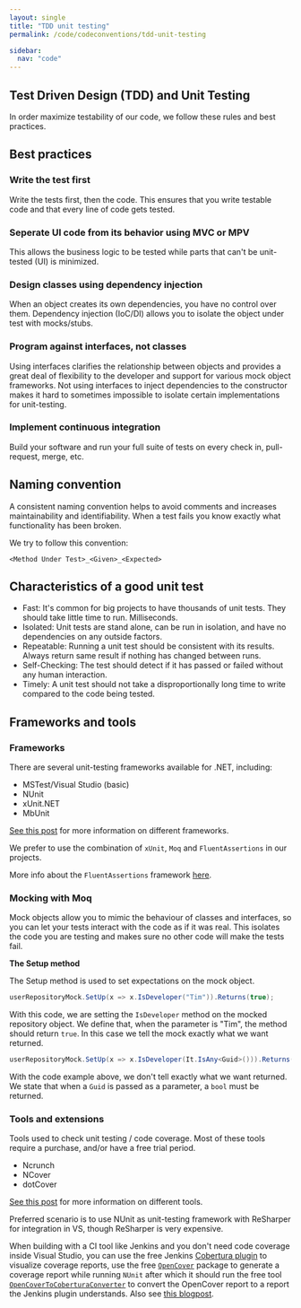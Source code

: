 ```yaml
---
layout: single
title: "TDD unit testing"
permalink: /code/codeconventions/tdd-unit-testing

sidebar:
  nav: "code"
---
```


## Test Driven Design (TDD) and Unit Testing

In order maximize testability of our code, we follow these rules and best practices.

## Best practices

### Write the test first

Write the tests first, then the code. This ensures that you write testable code and that every line of code gets tested.

### Seperate UI code from its behavior using MVC or MPV

This allows the business logic to be tested while parts that can't be unit-tested (UI) is minimized.

### Design classes using dependency injection

When an object creates its own dependencies, you have no control over them. Dependency injection (IoC/DI) allows you to isolate the object under test with mocks/stubs.

### Program against interfaces, not classes

Using interfaces clarifies the relationship between objects and provides a great deal of flexibility to the developer and support for various mock object frameworks. Not using interfaces to inject dependencies to the constructor makes it hard to sometimes impossible to isolate certain implementations for unit-testing.

### Implement continuous integration

Build your software and run your full suite of tests on every check in, pull-request, merge, etc.

## Naming convention

A consistent naming convention helps to avoid comments and increases maintainability and identifiability. When a test fails you know exactly what functionality has been broken.

We try to follow this convention:

```
<Method Under Test>_<Given>_<Expected>
```

## Characteristics of a good unit test

- Fast: It's common for big projects to have thousands of unit tests. They should take little time to run. Milliseconds.
- Isolated: Unit tests are stand alone, can be run in isolation, and have no dependencies on any outside factors.
- Repeatable: Running a unit test should be consistent with its results. Always return same result if nothing has changed between runs.
- Self-Checking: The test should detect if it has passed or failed without any human interaction.
- Timely: A unit test should not take a disproportionally long time to write compared to the code being tested.

## Frameworks and tools

### Frameworks

There are several unit-testing frameworks available for .NET, including:

- MSTest/Visual Studio (basic)
- NUnit
- xUnit.NET
- MbUnit

[See this post](https://stackoverflow.com/questions/276829/what-can-i-use-for-good-quality-code-coverage-for-c-net "Stack overflow") for more information on different frameworks.

We prefer to use the combination of `xUnit`, `Moq` and `FluentAssertions` in our projects.

More info about the `FluentAssertions` framework [here](https://fluentassertions.com/).

### Mocking with Moq

Mock objects allow you to mimic the behaviour of classes and interfaces, so you can let your tests interact with the code as if it was real. This isolates the code you are testing and makes sure no other code will make the tests fail.

**The Setup method**

The Setup method is used to set expectations on the mock object.

```csharp
userRepositoryMock.SetUp(x => x.IsDeveloper("Tim")).Returns(true);
```

With this code, we are setting the `IsDeveloper` method on the mocked repository object.
We define that, when the parameter is "Tim", the method should return `true`. In this case we tell the mock exactly what we want returned.

```csharp
userRepositoryMock.SetUp(x => x.IsDeveloper(It.IsAny<Guid>())).Returns(It.IsAny<bool>());
```

With the code example above, we don't tell exactly what we want returned. We state that when a `Guid` is passed as a parameter, a `bool` must be returned.

### Tools and extensions

Tools used to check unit testing / code coverage. Most of these tools require a purchase, and/or have a free trial period.

- Ncrunch
- NCover
- dotCover

[See this post](https://stackoverflow.com/questions/261139/nunit-vs-mbunit-vs-mstest-vs-xunit-net "Stack overflow") for more information on different tools.

Preferred scenario is to use NUnit as unit-testing framework with ReSharper for integration in VS, though ReSharper is very expensive.

When building with a CI tool like Jenkins and you don't need code coverage inside Visual Studio, you can use the free Jenkins [Cobertura plugin](https://wiki.jenkins.io/display/JENKINS/Cobertura+Plugin) to visualize coverage reports, use the free [`OpenCover`](https://www.nuget.org/packages/OpenCover/) package to generate a coverage report while running `NUnit` after which it should run the free tool [`OpenCoverToCoberturaConverter`](https://www.nuget.org/packages/OpenCoverToCoberturaConverter/) to convert the OpenCover report to a report the Jenkins plugin understands. Also see [this blogpost](https://www.swtestacademy.com/jenkins-dotnet-integration/).
